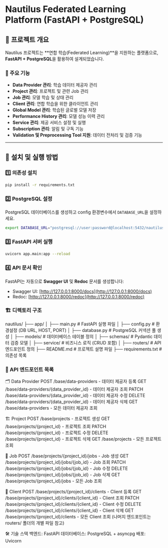 # Nautilus Federated Learning Platform (FastAPI + PostgreSQL)

## 📌 프로젝트 개요
Nautilus 프로젝트는 **연합 학습(Federated Learning)**을 지원하는 플랫폼으로, **FastAPI + PostgreSQL**을 활용하여 설계되었습니다.

### 🎯 주요 기능
- **Data Provider 관리**: 학습 데이터 제공자 관리
- **Project 관리**: 프로젝트 및 관련 Job 관리
- **Job 관리**: 모델 학습 및 상태 관리
- **Client 관리**: 연합 학습을 위한 클라이언트 관리
- **Global Model 관리**: 학습된 글로벌 모델 저장
- **Performance History 관리**: 모델 성능 이력 관리
- **Service 관리**: 제공 서비스 설정 및 실행
- **Subscription 관리**: 알림 및 구독 기능
- **Validation 및 Preprocessing Tool 지원**: 데이터 전처리 및 검증 기능

---

## 🚀 설치 및 실행 방법

### 1️⃣ **의존성 설치**
```sh
pip install -r requirements.txt
```

### 2️⃣ **PostgreSQL 설정**
PostgreSQL 데이터베이스를 생성하고 config 환경변수에서 `DATABASE_URL`을 설정하세요.
```sh
export DATABASE_URL="postgresql://user:password@localhost:5432/nautilus_db"
```

### 3️⃣ **FastAPI 서버 실행**
```sh
uvicorn app.main:app --reload
```

### 4️⃣ **API 문서 확인**
FastAPI는 자동으로 **Swagger UI** 및 **Redoc** 문서를 생성합니다:
- Swagger UI: [http://127.0.0.1:8000/docs](http://127.0.0.1:8000/docs)
- Redoc: [http://127.0.0.1:8000/redoc](http://127.0.0.1:8000/redoc)

### 🏗 디렉토리 구조
nautilus/
├── app/
│   ├── main.py              # FastAPI 실행 파일
│   ├── config.py            # 환경설정 (DB URL, HOST, PORT)
│   ├── database.py          # PostgreSQL 커넥션 풀 생성
│   ├── models/              # 데이터베이스 테이블 정의
│   ├── schemas/             # Pydantic 데이터 검증 모델
│   ├── service/             # 비즈니스 로직 (CRUD 포함)
│   ├── routers/             # API 엔드포인트 정의
├── README.md                # 프로젝트 설명 파일
├── requirements.txt         # 의존성 목록

### 📜 API 엔드포인트 목록
🗂 Data Provider
POST /base/data-providers - 데이터 제공자 등록
GET /base/data-providers/{data_provider_id} - 데이터 제공자 조회
PATCH /base/data-providers/{data_provider_id} - 데이터 제공자 수정
DELETE /base/data-providers/{data_provider_id} - 데이터 제공자 삭제
GET /base/data-providers - 모든 데이터 제공자 조회

🏗 Project
POST /base/projects - 프로젝트 생성
GET /base/projects/{project_id} - 프로젝트 조회
PATCH /base/projects/{project_id} - 프로젝트 수정
DELETE /base/projects/{project_id} - 프로젝트 삭제
GET /base/projects - 모든 프로젝트 조회

🏃 Job
POST /base/projects/{project_id}/jobs - Job 생성
GET /base/projects/{project_id}/jobs/{job_id} - Job 조회
PATCH /base/projects/{project_id}/jobs/{job_id} - Job 수정
DELETE /base/projects/{project_id}/jobs/{job_id} - Job 삭제
GET /base/projects/{project_id}/jobs - 모든 Job 조회

👥 Client
POST /base/projects/{project_id}/clients - Client 등록
GET /base/projects/{project_id}/clients/{client_id} - Client 조회
PATCH /base/projects/{project_id}/clients/{client_id} - Client 수정
DELETE /base/projects/{project_id}/clients/{client_id} - Client 삭제
GET /base/projects/{project_id}/clients - 모든 Client 조회
(나머지 엔드포인트는 routers/ 폴더의 개별 파일 참고)

🛠 기술 스택
백엔드: FastAPI
데이터베이스: PostgreSQL + asyncpg
배포: Uvicorn
